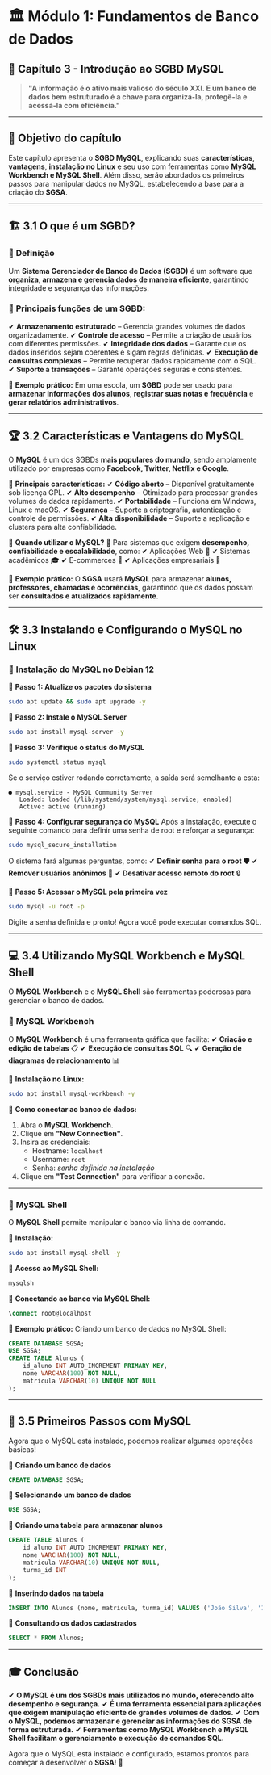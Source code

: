 # 🏛 **Módulo 1: Fundamentos de Banco de Dados**

## 📖 **Capítulo 3 - Introdução ao SGBD MySQL**

> **"A informação é o ativo mais valioso do século XXI. E um banco de dados bem estruturado é a chave para organizá-la, protegê-la e acessá-la com eficiência."**

------

## 📌 **Objetivo do capítulo**

Este capítulo apresenta o **SGBD MySQL**, explicando suas **características**, **vantagens**, **instalação no Linux** e seu uso com ferramentas como **MySQL Workbench e MySQL Shell**. Além disso, serão abordados os primeiros passos para manipular dados no MySQL, estabelecendo a base para a criação do **SGSA**.

------

## 🏗 **3.1 O que é um SGBD?**

### 📌 **Definição**

Um **Sistema Gerenciador de Banco de Dados (SGBD)** é um software que **organiza, armazena e gerencia dados de maneira eficiente**, garantindo integridade e segurança das informações.

### 📌 **Principais funções de um SGBD:**

✔ **Armazenamento estruturado** – Gerencia grandes volumes de dados organizadamente.
 ✔ **Controle de acesso** – Permite a criação de usuários com diferentes permissões.
 ✔ **Integridade dos dados** – Garante que os dados inseridos sejam coerentes e sigam regras definidas.
 ✔ **Execução de consultas complexas** – Permite recuperar dados rapidamente com o SQL.
 ✔ **Suporte a transações** – Garante operações seguras e consistentes.

🔎 **Exemplo prático:**
 Em uma escola, um **SGBD** pode ser usado para **armazenar informações dos alunos**, **registrar suas notas e frequência** e **gerar relatórios administrativos**.

------

## 🏆 **3.2 Características e Vantagens do MySQL**

O **MySQL** é um dos SGBDs **mais populares do mundo**, sendo amplamente utilizado por empresas como **Facebook, Twitter, Netflix e Google**.

🔹 **Principais características:**
 ✔ **Código aberto** – Disponível gratuitamente sob licença GPL.
 ✔ **Alto desempenho** – Otimizado para processar grandes volumes de dados rapidamente.
 ✔ **Portabilidade** – Funciona em Windows, Linux e macOS.
 ✔ **Segurança** – Suporte a criptografia, autenticação e controle de permissões.
 ✔ **Alta disponibilidade** – Suporte a replicação e clusters para alta confiabilidade.

🔹 **Quando utilizar o MySQL?**
 🎯 Para sistemas que exigem **desempenho, confiabilidade e escalabilidade**, como:
 ✔ Aplicações Web 📡
 ✔ Sistemas acadêmicos 🎓
 ✔ E-commerces 🛒
 ✔ Aplicações empresariais 🏢

🔎 **Exemplo prático:**
 O **SGSA** usará **MySQL** para armazenar **alunos, professores, chamadas e ocorrências**, garantindo que os dados possam ser **consultados e atualizados rapidamente**.

------

## 🛠️ **3.3 Instalando e Configurando o MySQL no Linux**

### 📌 **Instalação do MySQL no Debian 12**

📢 **Passo 1: Atualize os pacotes do sistema**

```bash
sudo apt update && sudo apt upgrade -y
```

📢 **Passo 2: Instale o MySQL Server**

```bash
sudo apt install mysql-server -y
```

📢 **Passo 3: Verifique o status do MySQL**

```bash
sudo systemctl status mysql
```

Se o serviço estiver rodando corretamente, a saída será semelhante a esta:

```
● mysql.service - MySQL Community Server
   Loaded: loaded (/lib/systemd/system/mysql.service; enabled)
   Active: active (running)
```

📢 **Passo 4: Configurar segurança do MySQL**
 Após a instalação, execute o seguinte comando para definir uma senha de root e reforçar a segurança:

```bash
sudo mysql_secure_installation
```

O sistema fará algumas perguntas, como:
 ✔ **Definir senha para o root** 🛡️
 ✔ **Remover usuários anônimos** 🚫
 ✔ **Desativar acesso remoto do root** 🔒

📢 **Passo 5: Acessar o MySQL pela primeira vez**

```bash
sudo mysql -u root -p
```

Digite a senha definida e pronto! Agora você pode executar comandos SQL.

------

## 💻 **3.4 Utilizando MySQL Workbench e MySQL Shell**

O **MySQL Workbench** e o **MySQL Shell** são ferramentas poderosas para gerenciar o banco de dados.

### 📌 **MySQL Workbench**

O **MySQL Workbench** é uma ferramenta gráfica que facilita:
 ✔ **Criação e edição de tabelas** 📋
 ✔ **Execução de consultas SQL** 🔍
 ✔ **Geração de diagramas de relacionamento** 📊

📢 **Instalação no Linux:**

```bash
sudo apt install mysql-workbench -y
```

📢 **Como conectar ao banco de dados:**

1. Abra o **MySQL Workbench**.
2. Clique em **"New Connection"**.
3. Insira as credenciais:
   - Hostname: `localhost`
   - Username: `root`
   - Senha: *senha definida na instalação*
4. Clique em **"Test Connection"** para verificar a conexão.

------

### 📌 **MySQL Shell**

O **MySQL Shell** permite manipular o banco via linha de comando.

📢 **Instalação:**

```bash
sudo apt install mysql-shell -y
```

📢 **Acesso ao MySQL Shell:**

```bash
mysqlsh
```

📢 **Conectando ao banco via MySQL Shell:**

```sql
\connect root@localhost
```

📢 **Exemplo prático:** Criando um banco de dados no MySQL Shell:

```sql
CREATE DATABASE SGSA;
USE SGSA;
CREATE TABLE Alunos (
    id_aluno INT AUTO_INCREMENT PRIMARY KEY,
    nome VARCHAR(100) NOT NULL,
    matricula VARCHAR(10) UNIQUE NOT NULL
);
```

------

## 🚀 **3.5 Primeiros Passos com MySQL**

Agora que o MySQL está instalado, podemos realizar algumas operações básicas!

📢 **Criando um banco de dados**

```sql
CREATE DATABASE SGSA;
```

📢 **Selecionando um banco de dados**

```sql
USE SGSA;
```

📢 **Criando uma tabela para armazenar alunos**

```sql
CREATE TABLE Alunos (
    id_aluno INT AUTO_INCREMENT PRIMARY KEY,
    nome VARCHAR(100) NOT NULL,
    matricula VARCHAR(10) UNIQUE NOT NULL,
    turma_id INT
);
```

📢 **Inserindo dados na tabela**

```sql
INSERT INTO Alunos (nome, matricula, turma_id) VALUES ('João Silva', '12345', 3);
```

📢 **Consultando os dados cadastrados**

```sql
SELECT * FROM Alunos;
```

------

## 🎓 **Conclusão**

✔ **O MySQL é um dos SGBDs mais utilizados no mundo, oferecendo alto desempenho e segurança.**
 ✔ **É uma ferramenta essencial para aplicações que exigem manipulação eficiente de grandes volumes de dados.**
 ✔ **Com o MySQL, podemos armazenar e gerenciar as informações do SGSA de forma estruturada.**
 ✔ **Ferramentas como MySQL Workbench e MySQL Shell facilitam o gerenciamento e execução de comandos SQL.**

Agora que o MySQL está instalado e configurado, estamos prontos para começar a desenvolver o **SGSA**! 🚀